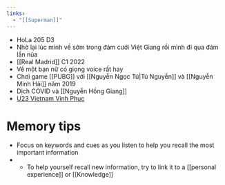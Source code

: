 ```yaml
---
links:
  - "[[Superman]]"
---
```

- HoLa 205 D3
- Nhờ lại lúc mình về sớm trong đám cưới Việt Giang rồi mình đi qua đám lần nũa
- [[Real Madrid]] C1 2022
- Về một bạn nữ có giọng voice rất hay
- Chơi game [[PUBG]] với [[Nguyễn Ngọc Tú|Tú Nguyễn]] và [[Nguyễn Minh Hải]] năm 2019
- Dịch COVID và [[Nguyễn Hồng Giang]]
- [U23 Vietnam Vinh Phuc](https://www.tiktok.com/@phanduy199x/video/7330645442604125447)

# Memory tips

- Focus on keywords and cues as you listen to help you recall the most important information
- - To help yourself recall new information, try to link it to a [[personal experience]] or [[Knowledge]]